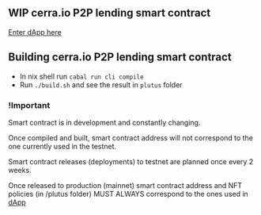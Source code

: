 ## WIP cerra.io P2P lending smart contract
[Enter dApp here](https://app.cerra.io/)

## Building cerra.io P2P lending smart contract

- In nix shell run `cabal run cli compile`
- Run `./build.sh` and see the result in `plutus` folder

### !Important
Smart contract is in development and constantly changing.

Once compiled and built, smart contract address will not correspond to the one currently used in the testnet.

Smart contract releases (deployments) to testnet are planned once every 2 weeks.

Once released to production (mainnet) smart contract address and NFT policies (in /plutus folder) MUST ALWAYS correspond to the ones used in [dApp](https://app.cerra.io/)
